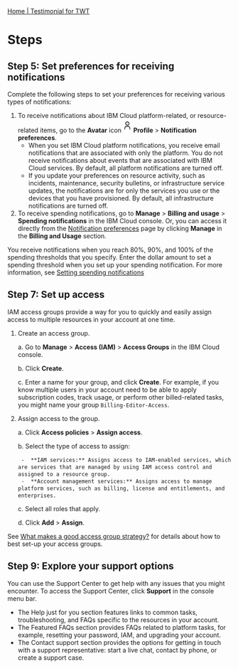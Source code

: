 <nav>
<a href="index.html"> Home   | </a>
<a href="testimonial.html"> Testimonial for TWT </a>
</nav>

# Steps

## Step 5: Set preferences for receiving notifications

Complete the following steps to set your preferences for receiving various types of notifications:

1.  To receive notifications about IBM Cloud platform-related, or resource-related items, go to the **Avatar** icon ![Avatar icon](./avatar_icon.jpg) **Profile** > **Notification preferences**.
	-  When you set IBM Cloud platform notifications, you receive email notifications that are associated with only the platform. You do not receive notifications about events that are associated with IBM Cloud services. By default, all platform notifications are turned off.
	-    If you update your preferences on resource activity, such as incidents, maintenance, security bulletins, or infrastructure service updates, the notifications are for only the services you use or the devices that you have provisioned. By default, all infrastructure notifications are turned off.
2.  To receive spending notifications, go to **Manage** > **Billing and usage** > **Spending notifications** in the IBM Cloud console. Or, you can access it directly from the [Notification preferences](https://cloud.ibm.com/user/notifications) page by clicking **Manage** in the **Billing and Usage** section. 

You receive notifications when you reach 80%, 90%, and 100% of the spending thresholds that you specify. Enter the dollar amount to set a spending threshold when you set up your spending notification. For more information, see [Setting spending notifications](https://cloud.ibm.com/docs/billing-usage?topic=billing-usage-spending)

## Step 7: Set up access

IAM access groups provide a way for you to quickly and easily assign access to multiple resources in your account at one time.

1.  Create an access group.

    a.  Go to **Manage** > **Access (IAM)** > **Access Groups** in the IBM Cloud console.
	
    b.  Click **Create**.
	
    c.  Enter a name for your group, and click **Create**. For example, if you know multiple users in your account need to be able to apply subscription codes, track usage, or perform other billed-related tasks, you might name your group `Billing-Editor-Access`.
	
2. Assign access to the group.

    a.  Click **Access policies** > **Assign access**.
	
    b.  Select the type of access to assign:
	
		-  **IAM services:** Assigns access to IAM-enabled services, which are services that are managed by using IAM access control and assigned to a resource group.
		-  **Account management services:** Assigns access to manage platform services, such as billing, license and entitlements, and enterprises.

    c.  Select all roles that apply.
	
    d.  Click **Add** > **Assign**.
    
See [What makes a good access group strategy?](https://cloud.ibm.com/docs/account?topic=account-account_setup#resource-group-strategy) for details about how to best set-up your access groups.

## Step 9: Explore your support options

You can use the Support Center to get help with any issues that you might encounter. To access the Support Center, click **Support** in the console menu bar.

-  The Help just for you section features links to common tasks, troubleshooting, and FAQs specific to the resources in your account.
-  The Featured FAQs section provides FAQs related to platform tasks, for example, resetting your password, IAM, and upgrading your account.
-  The Contact support section provides the options for getting in touch with a support representative: start a live chat, contact by phone, or create a support case.
